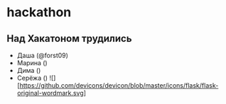 # hackathon

## Над Хакатоном трудились ##

* Даша (@forst09) 
* Марина ()
* Дима ()
* Серёжа () ![][https://github.com/devicons/devicon/blob/master/icons/flask/flask-original-wordmark.svg]
